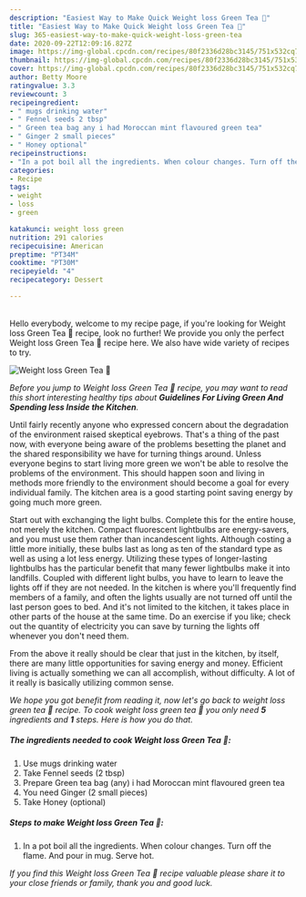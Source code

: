 ```yaml
---
description: "Easiest Way to Make Quick Weight loss Green Tea 🍵"
title: "Easiest Way to Make Quick Weight loss Green Tea 🍵"
slug: 365-easiest-way-to-make-quick-weight-loss-green-tea
date: 2020-09-22T12:09:16.827Z
image: https://img-global.cpcdn.com/recipes/80f2336d28bc3145/751x532cq70/weight-loss-green-tea-🍵-recipe-main-photo.jpg
thumbnail: https://img-global.cpcdn.com/recipes/80f2336d28bc3145/751x532cq70/weight-loss-green-tea-🍵-recipe-main-photo.jpg
cover: https://img-global.cpcdn.com/recipes/80f2336d28bc3145/751x532cq70/weight-loss-green-tea-🍵-recipe-main-photo.jpg
author: Betty Moore
ratingvalue: 3.3
reviewcount: 3
recipeingredient:
- " mugs drinking water"
- " Fennel seeds 2 tbsp"
- " Green tea bag any i had Moroccan mint flavoured green tea"
- " Ginger 2 small pieces"
- " Honey optional"
recipeinstructions:
- "In a pot boil all the ingredients. When colour changes. Turn off the flame. And pour in mug. Serve hot."
categories:
- Recipe
tags:
- weight
- loss
- green

katakunci: weight loss green 
nutrition: 291 calories
recipecuisine: American
preptime: "PT34M"
cooktime: "PT30M"
recipeyield: "4"
recipecategory: Dessert

---
```

<br>
Hello everybody, welcome to my recipe page, if you're looking for Weight loss Green Tea 🍵 recipe, look no further! We provide you only the perfect Weight loss Green Tea 🍵 recipe here. We also have wide variety of recipes to try.
<br>


![Weight loss Green Tea 🍵](https://img-global.cpcdn.com/recipes/80f2336d28bc3145/751x532cq70/weight-loss-green-tea-🍵-recipe-main-photo.jpg)

<i>Before you jump to Weight loss Green Tea 🍵 recipe, you may want to read this short interesting healthy tips about 
<strong>Guidelines For Living Green And Spending less Inside the Kitchen</strong>.</i>
</br>

Until fairly recently anyone who expressed concern about the degradation of the environment raised skeptical eyebrows. That's a thing of the past now, with everyone being aware of the problems besetting the planet and the shared responsibility we have for turning things around. Unless everyone begins to start living more green we won't be able to resolve the problems of the environment. This should happen soon and living in methods more friendly to the environment should become a goal for every individual family. The kitchen area is a good starting point saving energy by going much more green.

Start out with exchanging the light bulbs. Complete this for the entire house, not merely the kitchen. Compact fluorescent lightbulbs are energy-savers, and you must use them rather than incandescent lights. Although costing a little more initially, these bulbs last as long as ten of the standard type as well as using a lot less energy. Utilizing these types of longer-lasting lightbulbs has the particular benefit that many fewer lightbulbs make it into landfills. Coupled with different light bulbs, you have to learn to leave the lights off if they are not needed. In the kitchen is where you'll frequently find members of a family, and often the lights usually are not turned off until the last person goes to bed. And it's not limited to the kitchen, it takes place in other parts of the house at the same time. Do an exercise if you like; check out the quantity of electricity you can save by turning the lights off whenever you don't need them.

From the above it really should be clear that just in the kitchen, by itself, there are many little opportunities for saving energy and money. Efficient living is actually something we can all accomplish, without difficulty. A lot of it really is basically utilizing common sense.


<i>We hope you got benefit from reading it, now let's go back to weight loss green tea 🍵 recipe. To cook weight loss green tea 🍵 you only need <strong>5</strong> ingredients and <strong>1</strong> steps. Here is how you do that.
</i>

##### The ingredients needed to cook Weight loss Green Tea 🍵:

1. Use  mugs drinking water
1. Take  Fennel seeds (2 tbsp)
1. Prepare  Green tea bag (any) i had Moroccan mint flavoured green tea
1. You need  Ginger (2 small pieces)
1. Take  Honey (optional)


##### Steps to make Weight loss Green Tea 🍵:

1. In a pot boil all the ingredients. When colour changes. Turn off the flame. And pour in mug. Serve hot.


<i>If you find this Weight loss Green Tea 🍵 recipe valuable please share it to your close friends or family, thank you and good luck.</i>

